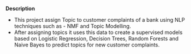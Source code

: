 **Description**
- This project assign Topic to customer complaints of a bank using NLP techniques such as - NMF and Topic Modelling.
- After assigning topics it uses this data to create a supervised models based on Logistic Regression, Decision Trees, Random Forests and Naive Bayes to predict topics for new customer complaints.
